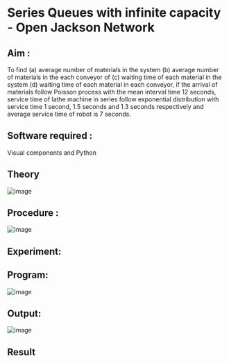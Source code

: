 # Series Queues with infinite capacity - Open Jackson Network

## Aim :
To find (a) average number of materials in the system (b) average number of materials in the each conveyor of (c) waiting time of each material in the system (d) waiting time of each material in each conveyor, if the arrival  of materials follow Poisson process with the mean interval time 12 seconds, service time of  lathe machine in series follow exponential distribution  with service time  1 second, 1.5 seconds and 1.3 seconds respectively and average service time of robot is 7 seconds.

## Software required :
Visual components and Python

## Theory

![image](https://user-images.githubusercontent.com/103921593/203239736-7b81f599-71a8-4ae7-b63e-5d98acd9ea54.png)


## Procedure :

![image](https://user-images.githubusercontent.com/103921593/203239789-bc870dce-6727-487b-a0e2-4fc3f5114889.png)


## Experiment:


## Program:
![image](https://github.com/sanjana1605/Open-Jacson-Networks/assets/155608340/b2bde226-a0e2-4337-b846-fde5c5bb7599)





## Output:
![image](https://github.com/sanjana1605/Open-Jacson-Networks/assets/155608340/fe2655ef-bb95-40dd-8db6-9d9848c8e20e)


## Result
